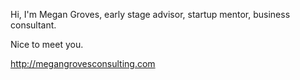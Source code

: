 Hi, I'm Megan Groves, early stage advisor, startup mentor, business consultant.

Nice to meet you.

http://megangrovesconsulting.com
